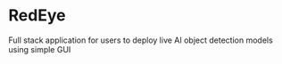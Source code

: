 # RedEye
Full stack application for users to deploy live AI object detection models using simple GUI

